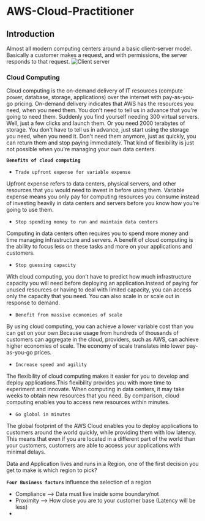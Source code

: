 # AWS-Cloud-Practitioner
## Introduction
Almost all modern computing centers around a basic client-server model. Basically a customer makes a request, and with permissions, the server responds to that request.
![Client server](https://github.com/jhvreddy/AWS-Cloud-Practitioner/assets/100144454/2024f4cd-2216-428a-a3a2-7dd92c02b366)

### Cloud Computing
Cloud computing is the on-demand delivery of IT resources (compute power, database, storage, applications) over the internet with pay-as-you-go pricing. On-demand delivery indicates that AWS has the resources you need, when you need them. You don't need to tell us in advance that you're going to need them. Suddenly you find yourself needing 300 virtual servers. Well, just a few clicks and launch them. Or you need 2000 terabytes of storage. You don't have to tell us in advance, just start using the storage you need, when you need it. Don't need them anymore, just as quickly, you can return them and stop paying immediately. That kind of flexibility is just not possible when you're managing your own data centers.

**` Benefits of cloud computing `**
- ``Trade upfront expense for variable expense``

Upfront expense refers to data centers, physical servers, and other resources that you would need to invest in before using them. Variable expense means you only pay for computing resources you consume instead of investing heavily in data centers and servers before you know how you’re going to use them.
- ``Stop spending money to run and maintain data centers``

Computing in data centers often requires you to spend more money and time managing infrastructure and servers. A benefit of cloud computing is the ability to focus less on these tasks and more on your applications and customers.
- ``Stop guessing capacity``

With cloud computing, you don’t have to predict how much infrastructure capacity you will need before deploying an application.Instead of paying for unused resources or having to deal with limited capacity, you can access only the capacity that you need. You can also scale in or scale out in response to demand.
- ``Benefit from massive economies of scale``

By using cloud computing, you can achieve a lower variable cost than you can get on your own.Because usage from hundreds of thousands of customers can aggregate in the cloud, providers, such as AWS, can achieve higher economies of scale. The economy of scale translates into lower pay-as-you-go prices. 
- ``Increase speed and agility``

The flexibility of cloud computing makes it easier for you to develop and deploy applications.This flexibility provides you with more time to experiment and innovate. When computing in data centers, it may take weeks to obtain new resources that you need. By comparison, cloud computing enables you to access new resources within minutes.
- ``Go global in minutes``

The global footprint of the AWS Cloud enables you to deploy applications to customers around the world quickly, while providing them with low latency. This means that even if you are located in a different part of the world than your customers, customers are able to access your applications with minimal delays. 







Data and Application lives and runs in a Region, one of the first decision you get to make is which region to pick? 

**`Four Business factors`** influence the selection of a region
- Compliance  --> Data must live inside some boundary/not
- Proximity  --> How close you are to your customer base (Latency will be less)
- 
